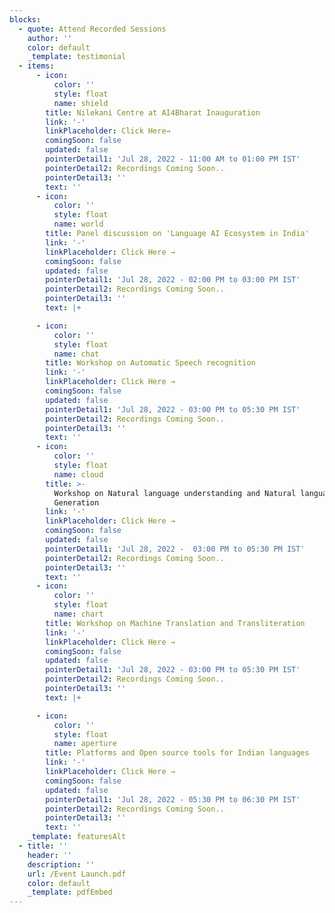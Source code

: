 ```yaml
---
blocks:
  - quote: Attend Recorded Sessions
    author: ''
    color: default
    _template: testimonial
  - items:
      - icon:
          color: ''
          style: float
          name: shield
        title: Nilekani Centre at AI4Bharat Inauguration
        link: '-'
        linkPlaceholder: Click Here→
        comingSoon: false
        updated: false
        pointerDetail1: 'Jul 28, 2022 - 11:00 AM to 01:00 PM IST'
        pointerDetail2: Recordings Coming Soon..
        pointerDetail3: ''
        text: ''
      - icon:
          color: ''
          style: float
          name: world
        title: Panel discussion on 'Language AI Ecosystem in India'
        link: '-'
        linkPlaceholder: Click Here →
        comingSoon: false
        updated: false
        pointerDetail1: 'Jul 28, 2022 - 02:00 PM to 03:00 PM IST'
        pointerDetail2: Recordings Coming Soon..
        pointerDetail3: ''
        text: |+

      - icon:
          color: ''
          style: float
          name: chat
        title: Workshop on Automatic Speech recognition
        link: '-'
        linkPlaceholder: Click Here →
        comingSoon: false
        updated: false
        pointerDetail1: 'Jul 28, 2022 - 03:00 PM to 05:30 PM IST'
        pointerDetail2: Recordings Coming Soon..
        pointerDetail3: ''
        text: ''
      - icon:
          color: ''
          style: float
          name: cloud
        title: >-
          Workshop on Natural language understanding and Natural language
          Generation
        link: '-'
        linkPlaceholder: Click Here →
        comingSoon: false
        updated: false
        pointerDetail1: 'Jul 28, 2022 -  03:00 PM to 05:30 PM IST'
        pointerDetail2: Recordings Coming Soon..
        pointerDetail3: ''
        text: ''
      - icon:
          color: ''
          style: float
          name: chart
        title: Workshop on Machine Translation and Transliteration
        link: '-'
        linkPlaceholder: Click Here →
        comingSoon: false
        updated: false
        pointerDetail1: 'Jul 28, 2022 - 03:00 PM to 05:30 PM IST'
        pointerDetail2: Recordings Coming Soon..
        pointerDetail3: ''
        text: |+

      - icon:
          color: ''
          style: float
          name: aperture
        title: Platforms and Open source tools for Indian languages
        link: '-'
        linkPlaceholder: Click Here →
        comingSoon: false
        updated: false
        pointerDetail1: 'Jul 28, 2022 - 05:30 PM to 06:30 PM IST'
        pointerDetail2: Recordings Coming Soon..
        pointerDetail3: ''
        text: ''
    _template: featuresAlt
  - title: ''
    header: ''
    description: ''
    url: /Event Launch.pdf
    color: default
    _template: pdfEmbed
---
```


